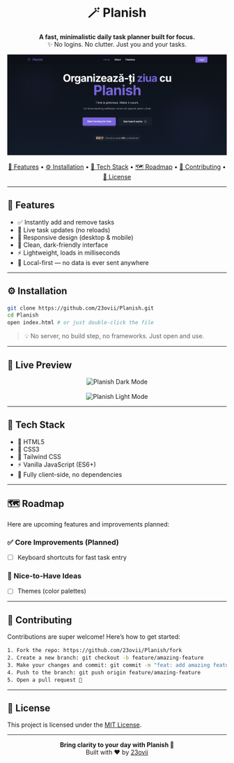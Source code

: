 <div align="center">
  <h1>🪄 Planish</h1>
  <p>
    <strong>A fast, minimalistic daily task planner built for focus.</strong><br>
    ✨ No logins. No clutter. Just you and your tasks.
  </p>

  <img src="assets/img/demo.png" alt="Planish Preview" width="700">

  <p>
    <a href="#features">🧩 Features</a> •
    <a href="#installation">⚙️ Installation</a> •
    <a href="#tech-stack">🧪 Tech Stack</a> •
    <a href="#roadmap">🗺️ Roadmap</a> •
    <a href="#contributing">🤝 Contributing</a> •
    <a href="#license">📄 License</a>
  </p>
</div>

---

## 🧩 Features

- ✅ Instantly add and remove tasks
- 🔄 Live task updates (no reloads)
- 📱 Responsive design (desktop & mobile)
- 🌙 Clean, dark-friendly interface
- ⚡ Lightweight, loads in milliseconds
- 💾 Local-first — no data is ever sent anywhere

---

## ⚙️ Installation

```bash
git clone https://github.com/23ovii/Planish.git
cd Planish
open index.html # or just double-click the file
````

> 💡 No server, no build step, no frameworks. Just open and use.

---

## 📸 Live Preview

<p align="center">
  <img src="assets/img/demo-dark.png" alt="Planish Dark Mode" width="700"><br><br>
  <img src="assets/img/demo-light.png" alt="Planish Light Mode" width="700">
</p>

---

## 🧪 Tech Stack

* 🧱 HTML5
* 🎨 CSS3
* 🎨 Tailwind CSS
* ⚡ Vanilla JavaScript (ES6+)
* 💾 Fully client-side, no dependencies

---

## 🗺️ Roadmap

Here are upcoming features and improvements planned:

### ✅ Core Improvements (Planned)

* [ ] Keyboard shortcuts for fast task entry

### 🌟 Nice-to-Have Ideas

* [ ] Themes (color palettes)

---

## 🤝 Contributing

Contributions are super welcome! Here’s how to get started:

```bash
1. Fork the repo: https://github.com/23ovii/Planish/fork
2. Create a new branch: git checkout -b feature/amazing-feature
3. Make your changes and commit: git commit -m "feat: add amazing feature"
4. Push to the branch: git push origin feature/amazing-feature
5. Open a pull request 🚀
```

---

## 📄 License

This project is licensed under the [MIT License](LICENSE).

---

<div align="center">
  <strong>Bring clarity to your day with Planish 🧠</strong><br>
  Built with ❤️ by <a href="https://github.com/23ovii">23ovii</a>
</div>
